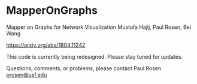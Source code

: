 # MapperOnGraphs

Mapper on Graphs for Network Visualization
Mustafa Hajij, Paul Rosen, Bei Wang

https://arxiv.org/abs/1804.11242


This code is currently being redesigned. Please stay tuned for updates.

Questions, comments, or problems, please contact Paul Rosen <prosen@usf.edu>
